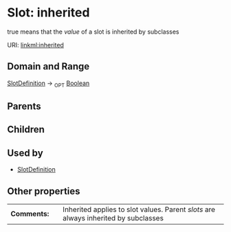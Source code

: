 
# Slot: inherited


true means that the *value* of a slot is inherited by subclasses

URI: [linkml:inherited](https://w3id.org/linkml/inherited)


## Domain and Range

[SlotDefinition](SlotDefinition.md) ->  <sub>OPT</sub>
 [Boolean](Boolean.md)

## Parents


## Children


## Used by

 * [SlotDefinition](SlotDefinition.md)

## Other properties

|  |  |  |
| --- | --- | --- |
| **Comments:** | | Inherited applies to slot values.  Parent *slots* are always inherited by subclasses |

